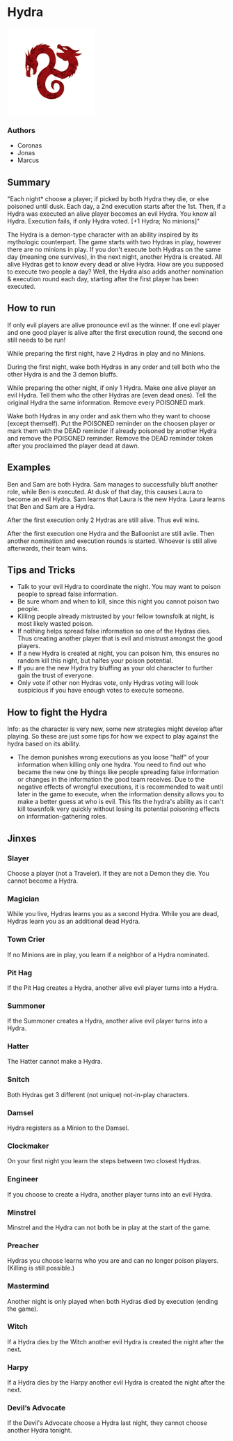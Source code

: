 # Hydra

<img src="https://raw.githubusercontent.com/yoyosource/BOTC-HomeBrew/master/Demon/Hydra/image.png" alt="drawing" width="200"/>

### Authors
- Coronas
- Jonas
- Marcus

## Summary
"Each night* choose a player; if picked by both Hydra they die, or else poisoned until dusk. Each day, a 2nd execution starts after the 1st. Then, if a Hydra was executed an alive player becomes an evil Hydra. You know all Hydra. Execution fails, if only Hydra voted. [+1 Hydra; No minions]"

The Hydra is a demon-type character with an ability inspired by its mythologic counterpart.
The game starts with two Hydras in play, however there are no minions in play.
If you don't execute both Hydras on the same day (meaning one survives), in the next night, another Hydra is created. All alive Hydras get to know every dead or alive Hydra.
How are you supposed to execute two people a day? Well, the Hydra also adds another nomination & execution round each day, starting after the first player has been executed.

## How to run

If only evil players are alive pronounce evil as the winner. If one evil player and one good player is alive after the first execution round, the second one still needs to be run!

While preparing the first night, have 2 Hydras in play and no Minions.

During the first night, wake both Hydras in any order and tell both who the other Hydra is and the 3 demon bluffs.

While preparing the other night, if only 1 Hydra. Make one alive player an evil Hydra. Tell them who the other Hydras are (even dead ones). Tell the original Hydra the same information. Remove every POISONED mark.

Wake both Hydras in any order and ask them who they want to choose (except themself). Put the POISONED reminder on the choosen player or mark them with the DEAD reminder if already poisoned by another Hydra and remove the POISONED reminder. Remove the DEAD reminder token after you proclaimed the player dead at dawn.

## Examples

Ben and Sam are both Hydra. Sam manages to successfully bluff another role, while Ben is executed. At dusk of that day, this causes Laura to become an evil Hydra. Sam learns that Laura is the new Hydra. Laura learns that Ben and Sam are a Hydra.

After the first execution only 2 Hydras are still alive. Thus evil wins.

After the first execution one Hydra and the Balloonist are still avlie. Then another nomination and execution rounds is started. Whoever is still alive afterwards, their team wins.

## Tips and Tricks

- Talk to your evil Hydra to coordinate the night. You may want to poison people to spread false information.
- Be sure whom and when to kill, since this night you cannot poison two people.
- Killing people already mistrusted by your fellow townsfolk at night, is most likely wasted poison.
- If nothing helps spread false information so one of the Hydras dies. Thus creating another player that is evil and mistrust amongst the good players.
- If a new Hydra is created at night, you can poison him, this ensures no random kill this night, but halfes your poison potential.
- If you are the new Hydra try bluffing as your old character to further gain the trust of everyone.
- Only vote if other non Hydras vote, only Hydras voting will look suspicious if you have enough votes to execute someone.

## How to fight the Hydra

Info: as the character is very new, some new strategies might develop after playing. So these are just some tips for how we expect to play against the hydra based on its ability.

- The demon punishes wrong executions as you loose "half" of your information when killing only one hydra. You need to find out who became the new one by things like people spreading false information or changes in the information the good team receives. Due to the negative effects of wrongful executions, it is recommended to wait until later in the game to execute, when the information density allows you to make a better guess at who is evil. This fits the hydra's ability as it can't kill towsnfolk very quickly without losing its potential poisoning effects on information-gathering roles.

## Jinxes
### Slayer
Choose a player (not a Traveler). If they are not a Demon they die. You cannot become a Hydra.
### Magician
While you live, Hydras learns you as a second Hydra. While you are dead, Hydras learn you as an additional dead Hydra.
### Town Crier
If no Minions are in play, you learn if a neighbor of a Hydra nominated.
### Pit Hag
If the Pit Hag creates a Hydra, another alive evil player turns into a Hydra.
### Summoner
If the Summoner creates a Hydra, another alive evil player turns into a Hydra.
### Hatter
The Hatter cannot make a Hydra.
### Snitch
Both Hydras get 3 different (not unique) not-in-play characters.
### Damsel
Hydra registers as a Minion to the Damsel.
### Clockmaker
On your first night you learn the steps between two closest Hydras.
### Engineer
If you choose to create a Hydra, another player turns into an evil Hydra.
### Minstrel
Minstrel and the Hydra can not both be in play at the start of the game.
### Preacher
Hydras you choose learns who you are and can no longer poison players. (Killing is still possible.)
### Mastermind
Another night is only played when both Hydras died by execution (ending the game).
### Witch
If a Hydra dies by the Witch another evil Hydra is created the night after the next.
### Harpy
If a Hydra dies by the Harpy another evil Hydra is created the night after the next.
### Devil’s Advocate
If the Devil's Advocate choose a Hydra last night, they cannot choose another Hydra tonight.
